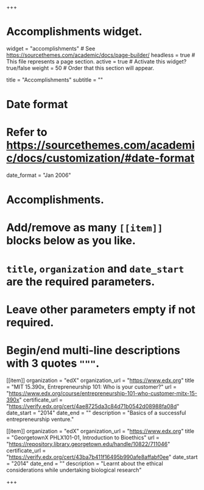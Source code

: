 +++
# Accomplishments widget.
widget = "accomplishments"  # See https://sourcethemes.com/academic/docs/page-builder/
headless = true  # This file represents a page section.
active = true  # Activate this widget? true/false
weight = 50  # Order that this section will appear.

title = "Accomplish&shy;ments"
subtitle = ""

# Date format
#   Refer to https://sourcethemes.com/academic/docs/customization/#date-format
date_format = "Jan 2006"

# Accomplishments.
#   Add/remove as many `[[item]]` blocks below as you like.
#   `title`, `organization` and `date_start` are the required parameters.
#   Leave other parameters empty if not required.
#   Begin/end multi-line descriptions with 3 quotes `"""`.

[[item]]
   organization = "edX"
  organization_url = "https://www.edx.org"
  title = "MIT 15.390x, Entrepreneurship 101: Who is your customer?"
  url = "https://www.edx.org/course/entrepreneurship-101-who-customer-mitx-15-390x"
  certificate_url = "https://verify.edx.org/cert/4ae8725da3c84d71b0542d08988fa08d"
  date_start = "2014"
  date_end = ""
  description = "Basics of a successful entrepreneurship venture."

[[item]]
  organization = "edX"
  organization_url = "https://www.edx.org"
  title = "GeorgetownX PHLX101-01, Introduction to Bioethics"
  url = "https://repository.library.georgetown.edu/handle/10822/711046"
  certificate_url = "https://verify.edx.org/cert/43ba7b411f16495b990afe8affabf0ee"
  date_start = "2014"
  date_end = ""
  description = "Learnt about the ethical considerations while undertaking biological research"
  


+++
